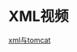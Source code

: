 
# XML视频

  [xml与tomcat](https://www.bilibili.com/video/av70550759?from=search&seid=9890313462804608132)
